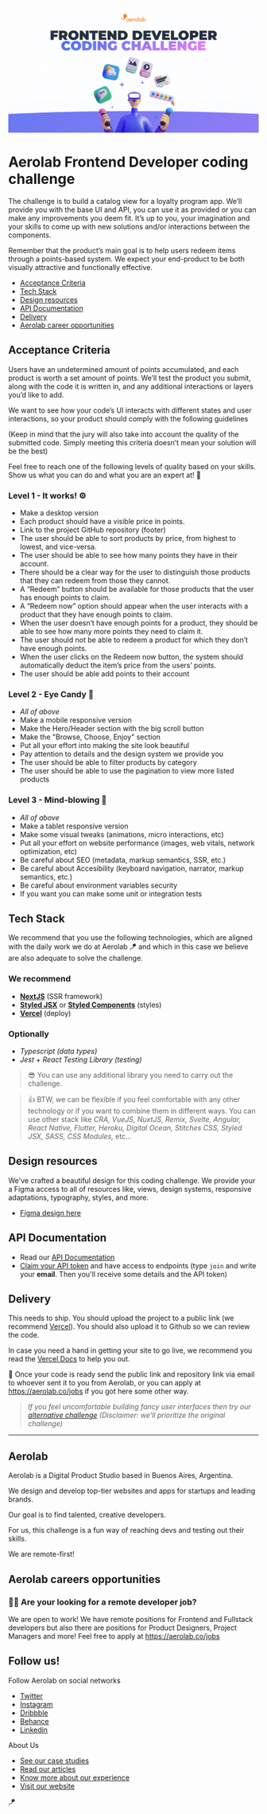 ![Aerolab's Frontend Developer coding challenge](assets/github-cover-aerolab-frontend-developer-coding-challenge.png)
# Aerolab Frontend Developer coding challenge

The challenge is to build a catalog view for a loyalty program app. We’ll provide you with the base UI and API, you can use it as provided or you can make any improvements you deem fit. It’s up to you, your imagination and your skills to come up with new solutions and/or interactions between the components.

Remember that the product’s main goal is to help users redeem items through a points-based system. We expect your end-product to be both visually attractive and functionally effective.

* [Acceptance Criteria](#Acceptance-Criteria)
* [Tech Stack](#Tech-Stack)
* [Design resources](#Design-resources)
* [API Documentation](#API-Documentation)
* [Delivery](#Delivery)
* [Aerolab career opportunities](#Aerolab-careers-opportunities)

## Acceptance Criteria

Users have an undetermined amount of points accumulated, and each product is worth a set amount of points. We’ll test the product you submit, along with the code it is written in, and any additional interactions or layers you’d like to add.

We want to see how your code’s UI interacts with different states and user interactions, so your product should comply with the following guidelines

(Keep in mind that the jury will also take into account the quality of the submitted code. Simply meeting this criteria doesn’t mean your solution will be the best)

Feel free to reach one of the following levels of quality based on your skills. Show us what you can do and what you are an expert at! 💪

### Level 1 - It works! ⚙️

- Make a desktop version
- Each product should have a visible price in points.
- Link to the project GitHub repository (footer)
- The user should be able to sort products by price, from highest to lowest, and vice-versa.
- The user should be able to see how many points they have in their account.
- There should be a clear way for the user to distinguish those products that they can redeem from those they cannot.
- A “Redeem” button should be available for those products that the user has enough points to claim.
- A “Redeem now” option should appear when the user interacts with a product that they have enough points to claim.
- When the user doesn’t have enough points for a product, they should be able to see how many more points they need to claim it.
- The user should not be able to redeem a product for which they don’t have enough points.
- When the user clicks on the Redeem now button, the system should automatically deduct the item’s price from the users’ points.
- The user should be able add points to their account


### Level 2 - Eye Candy 💅

- *All of above*
- Make a mobile responsive version
- Make the Hero/Header section with the big scroll button
- Make the "Browse, Choose, Enjoy" section
- Put all your effort into making the site look beautiful
- Pay attention to details and the design system we provide you
- The user should be able to filter products by category
- The user should be able to use the pagination to view more listed products

### Level 3 - Mind-blowing 🤯

- *All of above*
- Make a tablet responsive version
- Make some visual tweaks (animations, micro interactions, etc)
- Put all your effort on website performance (images, web vitals, network optimization, etc)
- Be careful about SEO (metadata, markup semantics, SSR, etc.)
- Be careful about Accesibility (keyboard navigation, narrator, markup semantics, etc.)
- Be careful about environment variables security
- If you want you can make some unit or integration tests

## Tech Stack

We recommend that you use the following technologies, which are aligned with the daily work we do at Aerolab 🪁 and which in this case we believe are also adequate to solve the challenge.

### We recommend

- [**NextJS**](https://nextjs.org/) (SSR framework)
- [**Styled JSX**](https://github.com/vercel/styled-jsx) or [**Styled Components**](https://styled-components.com/) (styles)
- [**Vercel**](https://vercel.com/) (deploy)

### Optionally

- *Typescript (data types)*
- *Jest + React Testing Library (testing)*

> 😎 You can use any additional library you need to carry out the challenge.

> 👍 BTW, we can be flexible if you feel comfortable with any other technology or if you want to combine them in different ways. You can use other stack like *CRA, VueJS, NuxtJS, Remix, Svelte, Angular, React Native, Flutter, Heroku, Digital Ocean, Stitches CSS, Styled JSX, SASS, CSS Modules,* etc...

## Design resources

We've crafted a beautiful design for this coding challenge. We provide your a Figma access to all of resources like, views, design systems, responsive adaptations, typography, styles, and more.

- [Figma design here](https://www.figma.com/file/3O7BxHFnSSawJeny3lXWkE)

## API Documentation
- Read our [API Documentation](https://aerolabchallenge.docs.apiary.io/)
- [Claim your API token](https://aerolab.co/coding-challenge) and have access to endpoints (type `join` and write your **email**. Then you'll receive some details and the API token)

## Delivery

This needs to ship. You should upload the project to a public link (we recommend [Vercel](https://vercel.com/)). You should also upload it to Github so we can review the code.

In case you need a hand in getting your site to go live, we recommend you read the [Vercel Docs](https://vercel.com/docs/concepts/deployments/overview) to help you out.

🚀 Once your code is ready send the public link and repository link via email to whoever sent it to you from Aerolab, or you can apply at https://aerolab.co/jobs if you got here some other way.

> _If you feel uncomfortable building fancy user interfaces then try our [alternative challenge](https://github.com/Aerolab/fullstack-developer-coding-challenge) (Disclaimer: we'll prioritize the original challenge)_

---

## Aerolab

Aerolab is a Digital Product Studio based in Buenos Aires, Argentina.

We design and develop top-tier websites and apps for startups and leading brands.

Our goal is to find talented, creative developers.

For us, this challenge is a fun way of reaching devs and testing out their skills.

We are remote-first!

## Aerolab careers opportunities

### 👩‍💻 Are your looking for a remote developer job?

We are open to work! We have remote positions for Frontend and Fullstack developers but also there are positions for Product Designers, Project Managers and more! Feel free to apply at https://aerolab.co/jobs

## Follow us!

Follow Aerolab on social networks

- [Twitter](https://twitter.com/aerolab)
- [Instagram](https://www.instagram.com/aerolab/)
- [Dribbble](https://dribbble.com/aerolab)
- [Behance](https://www.behance.net/aerolab)
- [Linkedin](https://www.linkedin.com/company/aerolab-digital)

About Us

- [See our case studies](https://aerolab.co/projects)
- [Read our articles](https://medium.com/aerolab-stories)
- [Know more about our experience](https://aerolab.co/expertise)
- [Visit our website](https://aerolab.co/)

🪁
